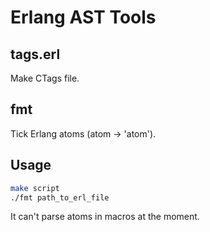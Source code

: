 Erlang AST Tools
================

tags.erl
--------

Make CTags file.

fmt
---

Tick Erlang atoms (atom -> 'atom').

Usage
-----
```sh
make script
./fmt path_to_erl_file
```

It can't parse atoms in macros at the moment.
